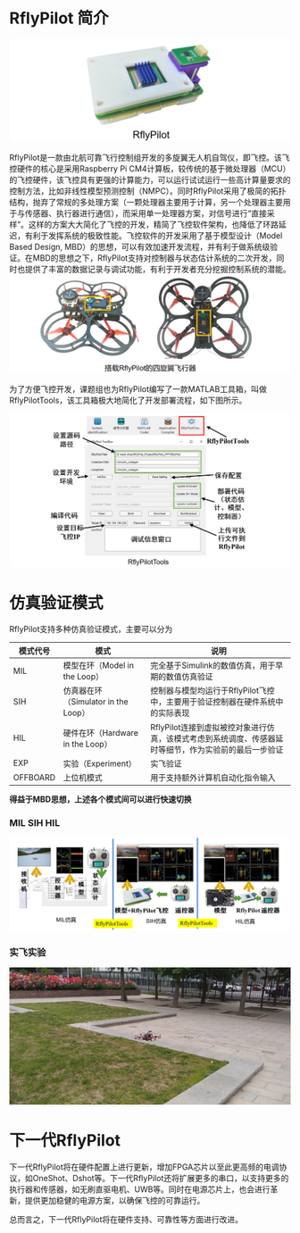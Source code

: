 # RflyPilot 简介

![rflypilot](img/rflypilot.jpg)


RflyPilot是一款由北航可靠飞行控制组开发的多旋翼无人机自驾仪，即飞控。该飞控硬件的核心是采用Raspberry Pi CM4计算板，较传统的基于微处理器（MCU）的飞控硬件，该飞控具有更强的计算能力，可以运行试试运行一些高计算量要求的控制方法，比如非线性模型预测控制（NMPC）。同时RflyPilot采用了极简的拓扑结构，抛弃了常规的多处理方案（一颗处理器主要用于计算，另一个处理器主要用于与传感器、执行器进行通信），而采用单一处理器方案，对信号进行“直接采样”。这样的方案大大简化了飞控的开发，精简了飞控软件架构，也降低了环路延迟，有利于发挥系统的极致性能。飞控软件的开发采用了基于模型设计（Model Based Design, MBD）的思想，可以有效加速开发流程，并有利于做系统级验证。在MBD的思想之下，RflyPilot支持对控制器与状态估计系统的二次开发，同时也提供了丰富的数据记录与调试功能，有利于开发者充分挖掘控制系统的潜能。
![rflypilot_quadcopter](img/quadcopter_with_rflypilot.jpg)

为了方便飞控开发，课题组也为RflyPilot编写了一款MATLAB工具箱，叫做RflyPilotTools，该工具箱极大地简化了开发部署流程，如下图所示。

![rflypilottools](img/rflypilottools.jpg)



# 仿真验证模式
RflyPilot支持多种仿真验证模式，主要可以分为

|模式代号|模式|说明|
|----|----|----|
|MIL|模型在环（Model in the Loop）|完全基于Simulink的数值仿真，用于早期的数值仿真验证|
|SIH|仿真器在环（Simulator in the Loop）|控制器与模型均运行于RflyPilot飞控中，主要用于验证控制器在硬件系统中的实际表现|
|HIL|硬件在环（Hardware in the Loop）|RflyPilot连接到虚拟被控对象进行仿真，该模式考虑到系统调度、传感器延时等细节，作为实验前的最后一步验证|
|EXP|实验（Experiment）|实飞验证|
|OFFBOARD|上位机模式|用于支持额外计算机自动化指令输入|

**得益于MBD思想，上述各个模式间可以进行快速切换**

### MIL SIH HIL

![MIL_SIH_HIL](img/validation_mode.jpg)

### 实飞实验

![EXP](img//real-flight.jpg)

# 下一代RflyPilot
下一代RflyPilot将在硬件配置上进行更新，增加FPGA芯片以至此更高频的电调协议，如OneShot、Dshot等。下一代RflyPilot还将扩展更多的串口，以支持更多的执行器和传感器，如无刷直驱电机、UWB等。同时在电源芯片上，也会进行革新，提供更加稳健的电源方案，以确保飞控的可靠运行。

总而言之，下一代RflyPilot将在硬件支持、可靠性等方面进行改进。
